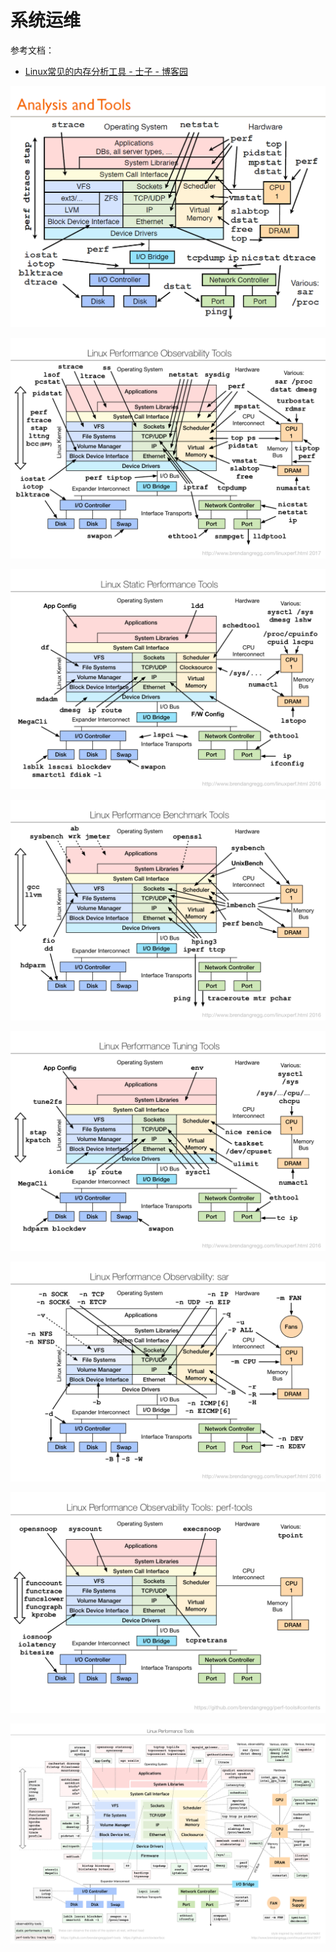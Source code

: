 
# 系统运维
参考文档：

- [Linux常见的内存分析工具 - 士子 - 博客园](https://www.cnblogs.com/sjli-blog/p/15076966.html)

![](./../assets/1658283408767-9ad25804-7a6c-4fbe-8d48-e09e23892d05.png)

![image.png](./../assets/1658283586848-c707de08-0b09-494e-a666-26468e1ec7d8.png)

![image.png](./../assets/1658283610059-50843894-bdcb-48e4-9e46-2ad44f65caa9.png)

![image.png](./../assets/1658283626473-cd430d25-a4d2-435c-bc95-23ef9bb061e7.png)

![image.png](./../assets/1658283641291-5945f527-3ee1-4569-b279-3ff24c301526.png)

![image.png](./../assets/1658283680045-55cdf9c4-9fae-47ec-923e-744c472b3890.png)

![image.png](./../assets/1658283691725-9fe6774f-b09b-47e0-95f2-46b0784af9e9.png)

![image.png](./../assets/1658283937808-30ca8ca9-7fcc-4a82-a9c4-f0c5852325df.png)

